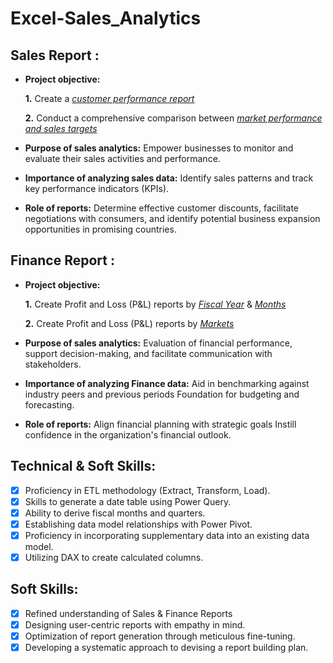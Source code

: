 # Excel-Sales_Analytics

## Sales Report :


- **Project objective:** 

    **1.** Create a _[customer performance report](https://github.com/Adarsha-B-V/Excel-Sales_Analytics/commit/17b19343c486f445cc274db6a6ca29eff3c75345)_

    **2.** Conduct a comprehensive comparison between _[market performance and sales targets](https://github.com/Adarsha-B-V/Excel-Sales_Analytics/commit/17b19343c486f445cc274db6a6ca29eff3c75345)_

- **Purpose of sales analytics:** Empower businesses to monitor and evaluate their sales activities and performance.

- **Importance of analyzing sales data:** Identify sales patterns and track key performance indicators (KPIs).

- **Role of reports:** Determine effective customer discounts, facilitate negotiations with consumers, and identify potential business expansion opportunities in promising countries.


## Finance Report :

- **Project objective:** 

    **1.** Create Profit and Loss (P&L) reports by _[Fiscal Year](https://github.com/Adarsha-B-V/Excel-Sales_Analytics/commit/17b19343c486f445cc274db6a6ca29eff3c75345)_ & _[Months](https://github.com/Adarsha-B-V/Excel-Sales_Analytics/commit/17b19343c486f445cc274db6a6ca29eff3c75345)_ 

   **2.** Create Profit and Loss (P&L) reports by _[Markets](https://github.com/Adarsha-B-V/Excel-Sales_Analytics/commit/17b19343c486f445cc274db6a6ca29eff3c75345)_

- **Purpose of sales analytics:** Evaluation of financial performance, support decision-making, and facilitate communication with stakeholders.

- **Importance of analyzing Finance data:** Aid in benchmarking against industry peers and previous periods Foundation for budgeting and forecasting.

- **Role of reports:** Align financial planning with strategic goals Instill confidence in the organization's financial outlook.


## Technical & Soft Skills:
- [x]	Proficiency in ETL methodology (Extract, Transform, Load).
- [x]	Skills to generate a date table using Power Query.
- [x]	Ability to derive fiscal months and quarters.
- [x]	Establishing data model relationships with Power Pivot.
- [x]	Proficiency in incorporating supplementary data into an existing data model.
- [x]	Utilizing DAX to create calculated columns.

## Soft Skills:
- [x]	Refined understanding of Sales & Finance Reports
- [x]	Designing user-centric reports with empathy in mind.
- [x]	Optimization of report generation through meticulous fine-tuning.
- [x]	Developing a systematic approach to devising a report building plan.
